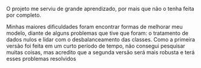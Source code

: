 O projeto me serviu de grande aprendizado, por mais que não o tenha feita por completo.

Minhas maiores dificuldades foram encontrar formas de melhorar meu modelo, diante de alguns problemas que tive que foram: o tratamento de dados nulos e lidar com
o desbalanceamento das classes. Como a primeira versão foi feita em um curto período de tempo, não consegui pesquisar muitas coisas, mas acredito que a segunda versão será mais robusta e terá esses problemas resolvidos
